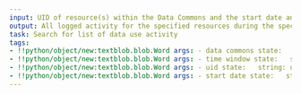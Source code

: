```yaml
---
input: UID of resource(s) within the Data Commons and the start date and end date of the time window of interest
output: All logged activity for the specified resources during the specified time window
task: Search for list of data use activity
tags:
- !!python/object/new:textblob.blob.Word args: - data commons state:   string: data commons   pos_tag: null
- !!python/object/new:textblob.blob.Word args: - time window state:   string: time window   pos_tag: null
- !!python/object/new:textblob.blob.Word args: - uid state:   string: uid   pos_tag: null
- !!python/object/new:textblob.blob.Word args: - start date state:   string: start date   pos_tag: null
---
```

